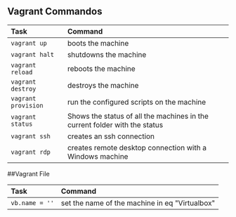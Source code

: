 
## Vagrant Commandos

| Task 					| Command
| :---                  | :---
| `vagrant up` 			| boots the machine
| `vagrant halt` 		| shutdowns the machine
| `vagrant reload` 		| reboots the machine
| `vagrant destroy` 	| destroys the machine
| `vagrant provision` 	| run the configured scripts on the machine
| `vagrant status` 		| Shows the status of all the machines in the current folder with the status
| `vagrant ssh`			| creates an ssh connection
| `vagrant rdp`			| creates remote desktop connection with a Windows machine


##Vagrant File

| Task 					| Command
| :---                  | :---
| `vb.name = ''`		| set the name of the machine in eq "Virtualbox"
